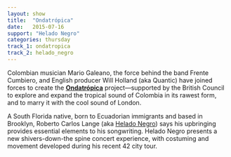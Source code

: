 ```yaml
---
layout: show
title:  "Ondatrópica"
date:   2015-07-16
support: "Helado Negro"
categories: thursday
track_1: ondatropica
track_2: helado_negro
---
```


Colombian musician Mario Galeano, the force behind the band Frente Cumbiero, and English producer Will Holland (aka Quantic) have joined forces to create the **[Ondatrópica](http://ondatropica.com "Ondatrópica")** project—supported by the British Council to explore and expand the tropical sound of Colombia in its rawest form, and to marry it with the cool sound of London.

A South Florida native, born to Ecuadorian immigrants and based in Brooklyn, Roberto Carlos Lange (aka [Helado Negro](http://heladonegro.squarespace.com "Helado Negro")) says his upbringing provides essential elements to his songwriting. Helado Negro presents a new shivers-down-the spine concert experience, with costuming and movement developed during his recent 42 city tour.